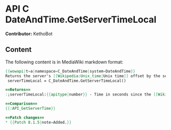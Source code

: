 # API C DateAndTime.GetServerTimeLocal

**Contributor:** KethoBot

## Content

The following content is in MediaWiki markdown format:

```mediawiki
{{wowapi|t=a|namespace=C_DateAndTime|system=DateAndTime}}
Returns the server's [[Wikipedia:Unix_time|Unix time]] offset by the server's timezone.
 serverTimeLocal = C_DateAndTime.GetServerTimeLocal()

==Returns==
:;serverTimeLocal:{{apitype|number}} - Time in seconds since the [[Wikipedia:Epoch_(computing)|epoch]], only updates every 60 seconds.

==Comparison==
{{:API_GetServerTime}}

==Patch changes==
* {{Patch 8.1.5|note=Added.}}
```